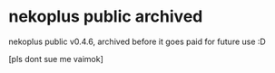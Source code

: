 # nekoplus public archived
nekoplus public v0.4.6, archived before it goes paid for future use :D

[pls dont sue me vaimok]
